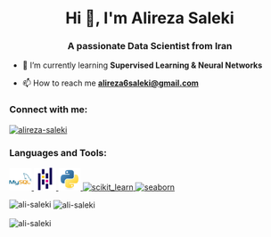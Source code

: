<h1 align="center">Hi 👋, I'm Alireza Saleki</h1>
<h3 align="center">A passionate Data Scientist from Iran</h3>

- 🌱 I’m currently learning **Supervised Learning & Neural Networks**

- 📫 How to reach me **alireza6saleki@gmail.com**

<h3 align="left">Connect with me:</h3>
<p align="left">
<a href="https://linkedin.com/in/alireza-saleki" target="blank"><img align="center" src="https://raw.githubusercontent.com/rahuldkjain/github-profile-readme-generator/master/src/images/icons/Social/linked-in-alt.svg" alt="alireza-saleki" height="30" width="40" /></a>
</p>

<h3 align="left">Languages and Tools:</h3>
<p align="left"> <a href="https://www.mysql.com/" target="_blank" rel="noreferrer"> <img src="https://raw.githubusercontent.com/devicons/devicon/master/icons/mysql/mysql-original-wordmark.svg" alt="mysql" width="40" height="40"/> </a> <a href="https://pandas.pydata.org/" target="_blank" rel="noreferrer"> <img src="https://raw.githubusercontent.com/devicons/devicon/2ae2a900d2f041da66e950e4d48052658d850630/icons/pandas/pandas-original.svg" alt="pandas" width="40" height="40"/> </a> <a href="https://www.python.org" target="_blank" rel="noreferrer"> <img src="https://raw.githubusercontent.com/devicons/devicon/master/icons/python/python-original.svg" alt="python" width="40" height="40"/> </a> <a href="https://scikit-learn.org/" target="_blank" rel="noreferrer"> <img src="https://upload.wikimedia.org/wikipedia/commons/0/05/Scikit_learn_logo_small.svg" alt="scikit_learn" width="40" height="40"/> </a> <a href="https://seaborn.pydata.org/" target="_blank" rel="noreferrer"> <img src="https://seaborn.pydata.org/_images/logo-mark-lightbg.svg" alt="seaborn" width="40" height="40"/> </a> </p>

<p><img align="left" src="https://github-readme-stats.vercel.app/api/top-langs?username=ali-saleki&show_icons=true&locale=en&layout=compact" alt="ali-saleki" /></p>

<p>&nbsp;<img align="center" src="https://github-readme-stats.vercel.app/api?username=ali-saleki&show_icons=true&locale=en" alt="ali-saleki" /></p>

<p><img align="center" src="https://github-readme-streak-stats.herokuapp.com/?user=ali-saleki&" alt="ali-saleki" /></p>
